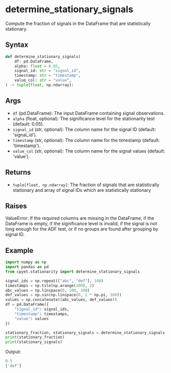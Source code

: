 # determine_stationary_signals

Compute the fraction of signals in the DataFrame that are statistically stationary.

## Syntax
```python
def determine_stationary_signals(
    df: pd.DataFrame,
    alpha: float = 0.05,
    signal_id: str = "signal_id",
    timestamp: str = "timestamp",
    value_col: str = "value",
) -> tuple[float, np.ndarray]:
```

## Args
* `df` (pd.DataFrame): The input DataFrame containing signal observations.
* `alpha` (float, optional): The significance level for the stationarity test (default: 0.05).
* `signal_id` (str, optional): The column name for the signal ID (default: 'signal_id').
* `timestamp` (str, optional): The column name for the timestamp (default: 'timestamp').
* `value_col` (str, optional): The column name for the signal values (default: 'value').

## Returns
* `tuple[float, np.ndarray]`: The fraction of signals that are statistically 
stationary and array of signal IDs which are statistically stationary

## Raises
ValueError: If the required columns are missing in the DataFrame,
    if the DataFrame is empty,
    if the significance level is invalid,
    if the signal is not long enough for the ADF test,
    or if no groups are found after grouping by signal ID.

## Example
```python
import numpy as np
import pandas as pd
from cpyet.stationarity import determine_stationary_signals

signal_ids = np.repeat(["abc", "def"], 100)
timestamps = np.tile(np.arange(100), 2)
abc_values = np.linspace(0, 100, 100)
def_values = np.sin(np.linspace(0, 2 * np.pi, 100))
values = np.concatenate((abc_values, def_values))
df = pd.DataFrame({
    "signal_id": signal_ids,
    "timestamp": timestamps,
    "value": values
})

stationary_fraction, stationary_signals = determine_stationary_signals(df)
print(stationary_fraction)
print(stationary_signals)
```

Output:

```python
0.5
['def']
```